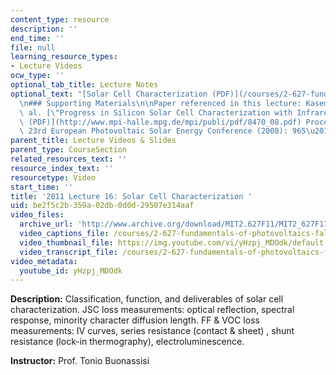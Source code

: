 ```yaml
---
content_type: resource
description: ''
end_time: ''
file: null
learning_resource_types:
- Lecture Videos
ocw_type: ''
optional_tab_title: Lecture Notes
optional_text: "[Solar Cell Characterization (PDF)](/courses/2-627-fundamentals-of-photovoltaics-fall-2013/resources/mit2_627f13_lec16)\n\
  \n### Supporting Materials\n\nPaper referenced in this lecture: Kasemann, M., et\
  \ al. [\"Progress in Silicon Solar Cell Characterization with Infrared Imaging Methods.\"\
  \ (PDF)](http://www.mpi-halle.mpg.de/mpi/publi/pdf/8470_08.pdf) Proceedings of the\
  \ 23rd European Photovoltaic Solar Energy Conference (2008): 965\u201373."
parent_title: Lecture Videos & Slides
parent_type: CourseSection
related_resources_text: ''
resource_index_text: ''
resourcetype: Video
start_time: ''
title: '2011 Lecture 16: Solar Cell Characterization '
uid: be2f5c2b-359a-02db-0d0d-29507e314aaf
video_files:
  archive_url: 'http://www.archive.org/download/MIT2.627F11/MIT2_627F11_lec16_300k.mp4 '
  video_captions_file: /courses/2-627-fundamentals-of-photovoltaics-fall-2013/a286fbb431885356aa4a118abdf8ec04_yHzpj_MDOdk.vtt
  video_thumbnail_file: https://img.youtube.com/vi/yHzpj_MDOdk/default.jpg
  video_transcript_file: /courses/2-627-fundamentals-of-photovoltaics-fall-2013/6e745316d45d8ddf2823b3bc72425721_yHzpj_MDOdk.pdf
video_metadata:
  youtube_id: yHzpj_MDOdk
---
```


**Description:** Classification, function, and deliverables of solar cell characterization. JSC loss measurements: optical reflection, spectral response, minority character diffusion length. FF & VOC loss measurements: IV curves, series resistance (contact & sheet) , shunt resistance (lock-in thermography), electroluminescence.

**Instructor:** Prof. Tonio Buonassisi

